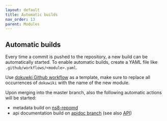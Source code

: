 ```yaml
---
layout: default
title: Automatic builds
nav_order: 13
parent: Modules
---
```


## Automatic builds

Every time a commit is pushed to the repository, a new build can
be automatically started.
To enable automatic builds, create a YAML file like `.github/workflows/<module>.yaml`.

Use [dokuwki Github workflow](https://github.com/NethServer/ns8-dokuwiki/tree/main/.github/workflows) as a template, make sure to replace all occurrences of `dokuwiki`
with the name of the new module.

Upon merging into the master branch, also the following automatic actions will be started:
- metadata build on [ns8-repomd](https://github.com/NethServer/ns8-repomd/)
- api documentation build on [apidoc branch](https://github.com/NethServer/ns8-core/tree/apidoc) (see also [API](/api)) 
